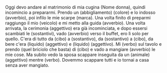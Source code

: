 Oggi devo andare al matrimonio di mia cugina (Nome donna), quindi incomincio a prepararmi. Prendo un (abbigliamento) (colore) e lo indosso (avverbio), poi infilo le mie scarpe (marca). Una volta finito di preparmi raggiungo il mio (veicolo) e mi metto alla guida (avverbio). Una volta arrivata, la cerimonia (aggettivo) era già incominciata, e dopo essersi scambiati le (sostantivi), vado (avverbio) verso il buffet, ero lì solo per quello. C'era di tutto da (cibo) a (sostantivo), da (sostantivo) a (cibo), da bere c'era (liquido) (aggettivo) e (liquido) (aggettivo). Mi (verbo) sul tavolo e prendo (quel briciolo che basta) di (cibo) e vado a mangiare (avverbio) le mie cose. Ma subito vedo la sposa scappare inseguita da un (animale) (aggettivo) mentre (verbo). Dovemmo scappare tutti e io tornai a casa senza aver mangiato.

